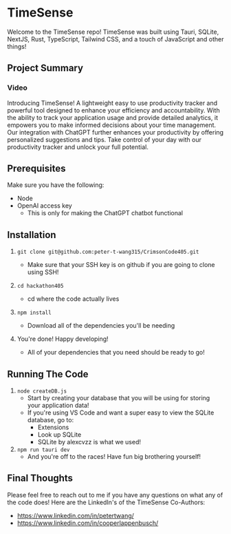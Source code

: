 # TimeSense

Welcome to the TimeSense repo! TimeSense was built using Tauri, SQLite, NextJS, Rust, TypeScript, Tailwind CSS, and a touch of JavaScript and other things!

## Project Summary

### Video

Introducing TimeSense! A lightweight easy to use productivity tracker and powerful tool designed to enhance your efficiency and accountability. With the ability to track your application usage and provide detailed analytics, it empowers you to make informed decisions about your time management. Our integration with ChatGPT further enhances your productivity by offering personalized suggestions and tips. Take control of your day with our productivity tracker and unlock your full potential.

## Prerequisites

Make sure you have the following:

- Node
- OpenAI access key
  - This is only for making the ChatGPT chatbot functional

## Installation

1. `git clone git@github.com:peter-t-wang315/CrimsonCode405.git`

   - Make sure that your SSH key is on github if you are going to clone using SSH!

2. `cd hackathon405`

   - cd where the code actually lives

3. `npm install`
   - Download all of the dependencies you'll be needing
4. You're done! Happy developing!

   - All of your dependencies that you need should be ready to go!

## Running The Code

1. `node createDB.js`
   - Start by creating your database that you will be using for storing your application data!
   - If you're using VS Code and want a super easy to view the SQLite database, go to:
     - Extensions
     - Look up SQLite
     - SQLite by alexcvzz is what we used!
2. `npm run tauri dev`
   - And you're off to the races! Have fun big brothering yourself!

## Final Thoughts

Please feel free to reach out to me if you have any questions on what any of the code does! Here are the LinkedIn's of the TimeSense Co-Authors:

- https://www.linkedin.com/in/petertwang/
- https://www.linkedin.com/in/cooperlappenbusch/

